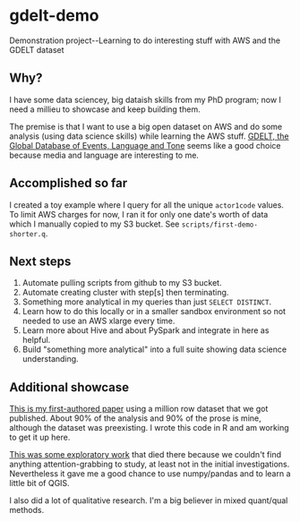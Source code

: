# gdelt-demo
Demonstration project--Learning to do interesting stuff with AWS and the GDELT dataset

## Why?
I have some data sciencey, big dataish skills from my PhD program; now I need a millieu to showcase and keep building them.

The premise is that I want to use a big open dataset on AWS and do some analysis (using data science skills) while learning the AWS stuff. [GDELT, the Global Database of Events, Language and Tone](https://registry.opendata.aws/gdelt/) seems like a good choice because media and language are interesting to me.

## Accomplished so far
I created a toy example where I query for all the unique ``actor1code`` values. To limit AWS charges for now, I ran it for only one date's worth of data which I manually copied to my S3 bucket. See ``scripts/first-demo-shorter.q``.

## Next steps
1. Automate pulling scripts from github to my S3 bucket.
1. Automate creating cluster with step[s] then terminating.
1. Something more analytical in my queries than just ``SELECT DISTINCT``.
1. Learn how to do this locally or in a smaller sandbox environment so not needed to use an AWS xlarge every time.
1. Learn more about Hive and about PySpark and integrate in here as helpful.
1. Build "something more analytical" into a full suite showing data science understanding.


## Additional showcase
[This is my first-authored paper](https://www.sciencedirect.com/science/article/pii/S0049089X16302368) using a million row dataset that we got published. About 90% of the analysis and 90% of the prose is mine, although the dataset was preexisting. I wrote this code in R and am working to get it up here.

[This was some exploratory work](https://dl.acm.org/citation.cfm?id=2909632) that died there because we couldn't find anything attention-grabbing to study, at least not in the initial investigations. Nevertheless it gave me a good chance to use numpy/pandas and to learn a little bit of QGIS.

I also did a lot of qualitative research. I'm a big believer in mixed quant/qual methods.
